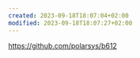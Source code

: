 ```yaml
---
created: 2023-09-18T18:07:04+02:00
modified: 2023-09-18T18:07:27+02:00
---
```


https://github.com/polarsys/b612
